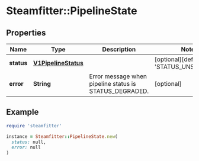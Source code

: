 # Steamfitter::PipelineState

## Properties

| Name | Type | Description | Notes |
| ---- | ---- | ----------- | ----- |
| **status** | [**V1PipelineStatus**](V1PipelineStatus.md) |  | [optional][default to &#39;STATUS_UNSPECIFIED&#39;] |
| **error** | **String** | Error message when pipeline status is STATUS_DEGRADED. | [optional] |

## Example

```ruby
require 'steamfitter'

instance = Steamfitter::PipelineState.new(
  status: null,
  error: null
)
```

